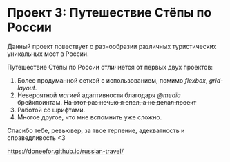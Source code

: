 # Проект 3: Путешествие Стёпы по России

Данный проект повествует о разнообразии различных туристических уникальных мест в России.

Путешествие Стёпы по России отличиется от первых двух проектов:

1. Более продуманной сеткой с использованием, помимо *flexbox*, *grid-layout*.
2. Невероятной *магией* адаптивности благодаря *@media* брейкпоинтам.
~~На этот раз ночью я спал, а не делал проект~~
3. Работой со шрифтами.
4. Многое другое, что мне вспомнить уже сложно.

Спасибо тебе, ревьювер, за твое терпение, адекватность и справедливость <3

https://doneefor.github.io/russian-travel/
